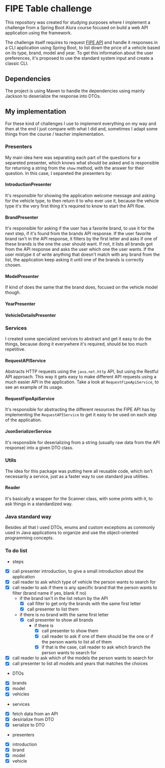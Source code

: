 # FIPE Table challenge

This repository was created for studying purposes where I implement a challenge from a Spring Boot Alura course focused
on build a web API application using the framework.

The challenge itself requires to request [FIPE API](https://deividfortuna.github.io/fipe/) and handle it responses
in a CLI application using Spring Boot, to list down the price of a vehicle based on its type, brand, model and year. To
get this information about the user preferences, it's proposed to use the standard system input and create a classic CLI.

## Dependencies

The project is using Maven to handle the dependencies using mainly Jackson to deserialize the response into DTOs.

## My implementation

For these kind of challenges I use to implement everything on my way and then at the end I just compare with what I did
and, sometimes I adapt some things from the course / teacher implementation.

### Presenters

My main idea here was separating each part of the questions for a separeted presenter, which knows what should be asked
and is responsible for returning a string from the `show` method, with the answer for their question. In this case, I
separeted the presenters by:

#### IntroductionPresenter

It's responsible for showing the application welcome message and asking for the vehicle type, to then return it to who
ever use it, because the vehicle type it's the very first thing it's required to know to start the API flow.

#### BrandPresenter

It's responsible for asking if the user has a favorite brand, to use it for the next step, if it's found from the brands
API response. If the user favorite brand isn't in the API response, it filters by the first letter and asks if one of
these brands is the one the user should want. If not, it lists all brands got from the API response and asks the user
which one the user wants. If the user mistype it of write anything that doesn't match with any brand from the list, the
application keep asking it until one of the brands is correctly chosen.

#### ModelPresenter

If kind of does the same that the brand does, focused on the vehicle model though.

#### YearPresenter

[//]: # (TODO)

#### VehicleDetailsPresenter

[//]: # (TODO)

### Services

I created some specialized services to abstract and get it easy to do the things, because doing it everywhere it's
required, should be too much repetitive.

#### RequestAPIService

Abstracts HTTP requests using the `java.net.http` API, but using the Restful API approach. This way it gets easy to
make different API requests using a much easier API in the application. Take a look at `RequestFipeApiService`, to see
an example of its usage.

#### RequestFipeApiService

It's responsible for abstracting the different resources the FIPE API has by implementing the `RequestAPIService` to get
it easy to be used on each step of the application.

#### JsonSerializerService

It's responsible for deserializing from a string (usually raw data from the API response) into a given DTO class.

### Utils

The idea for this package was putting here all reusable code, which isn't necessarily a service, just as a faster way to
use standard java utilities.

#### Reader

It's basically a wrapper for the Scanner class, with some prints with it, to ask things in a standardized way.

### Java standard way

Besides all that I used DTOs, enums and custom exceptions as commonly used in Java applications to organize and use the
object-oriented programming concepts.

### To do list
     
- steps
- [x] call presenter introduction, to give a small introduction about the application
- [x] call reader to ask which type of vehicle the person wants to search for
- [x] call reader to ask if there is any specific brand that the person wants to filter (brand name if yes, blank if no)
  - if the brand isn't in the list return by the API
    - [x] call filter to get only the brands with the same first letter
    - [x] call presenter to list them
  - if there is no brand with the same first letter
    - [x] call presenter to show all brands
      - if there is
        - [x] call presenter to show them
        - [x] call reader to ask if one of them should be the one or if the person wants to list all of them
        - [x] if that is the case, call reader to ask which branch the person wants to search for
- [x] call reader to ask which of the models the person wants to search for
- [x] call presenter to list all models and years that matches the choices
- DTOs
- [x] brands
- [x] model
- [x] vehicles
- services
- [x] fetch data from an API
- [x] desirialize from DTO
- [x] serialize to DTO
- presenters
- [x] introduction
- [x] brand
- [x] model
- [x] vehicle
